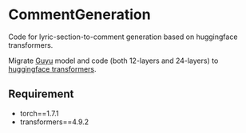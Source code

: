 # CommentGeneration
Code for lyric-section-to-comment generation based on huggingface transformers.

Migrate [Guyu](https://github.com/lipiji/Guyu) model and code (both 12-layers and 24-layers) to [huggingface transformers](https://github.com/huggingface/transformers).

## Requirement
- torch==1.7.1
- transformers==4.9.2